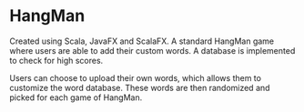 # HangMan
Created using Scala, JavaFX and ScalaFX. A standard HangMan game where users are able to add their custom words. A database is implemented to check for high scores.


Users can choose to upload their own words, which allows them to customize the word database. These words are then randomized and picked for each game of HangMan.
